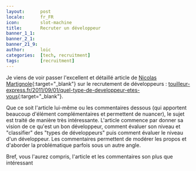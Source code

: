 ```yaml
---
layout:      post
locale:      fr_FR
icon:        slot-machine
title:       Recruter un développeur
banner_1_1:  
banner_2_1:  
banner_21_9: 
author:      loic
categories:  [tech, recruitment]
tags:        [recruitment]
---
```


Je viens de voir passer l'excellent et détaillé article de [Nicolas Martignole](https://twitter.com/nmartignole){:target="_blank"} sur le recrutement de développeurs :
[touilleur-express.fr/2011/09/01/quel-type-de-developpeur-etes-vous](http://www.touilleur-express.fr/2011/09/01/quel-type-de-developpeur-etes-vous/){:target="_blank"}.

Que ce soit l'article lui-même ou les commentaires dessous (qui apportent beaucoup d'élément complémentaires et permettent de nuancer),
le sujet est traité de manière très intéressante. L'article commence par donner sa vision de ce qu'est un bon développeur, comment évaluer son niveau
et "classifier" des "types de développeurs" puis comment évaluer le niveau d'un développeur.
Les commentaires permettent de modérer les propos et d'aborder la problématique parfois sous un autre angle.

Bref, vous l'aurez compris, l'article et les commentaires son plus que intéressant <i class="emoji smile"></i>
